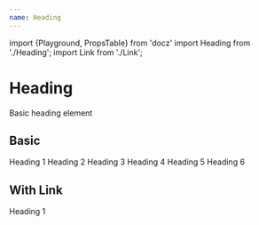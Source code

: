 ```yaml
---
name: Heading
---
```


import {Playground, PropsTable} from 'docz'
import Heading from './Heading';
import Link from './Link';

# Heading

Basic heading element

<PropsTable of={Heading} />

## Basic

<Playground>
  <Heading level={1}>Heading 1</Heading>
  <Heading level={2}>Heading 2</Heading>
  <Heading level={3}>Heading 3</Heading>
  <Heading level={4}>Heading 4</Heading>
  <Heading level={5}>Heading 5</Heading>
  <Heading level={6}>Heading 6</Heading>
</Playground>

## With Link

<Playground>
  <Link href="https://github.com/chrisrzhou/ui">
    <Heading level={1}>Heading 1</Heading>
  </Link>
</Playground>
